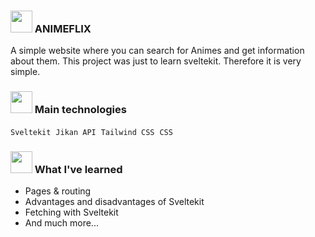 ### <img src="https://emojipedia-us.s3.amazonaws.com/source/microsoft-teams/337/teddy-bear_1f9f8.png" width="35px" /> ANIMEFLIX
A simple website where you can search for Animes and get information about them. This project was just to learn  sveltekit. Therefore it is very simple.

###  <img src="https://emojipedia-us.s3.amazonaws.com/source/microsoft-teams/337/rocket_1f680.png" width="35px" /> Main technologies
`Sveltekit` &nbsp;`Jikan API` &nbsp;`Tailwind CSS` &nbsp;`CSS`  

### <img src="https://emojipedia-us.s3.amazonaws.com/source/microsoft-teams/337/writing-hand_270d-fe0f.png" width="35px" />  What I've learned 

- Pages & routing  
- Advantages and disadvantages of Sveltekit
- Fetching with Sveltekit
- And much more...
 
#
